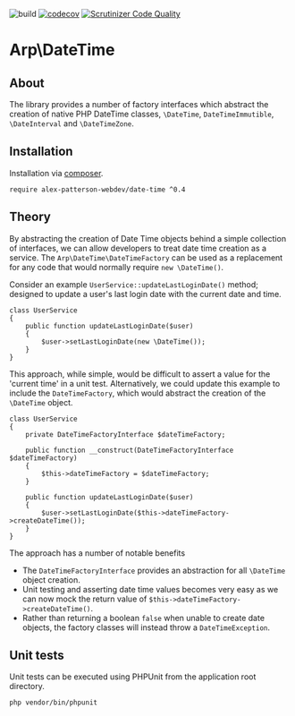 ![build](https://github.com/alex-patterson-webdev/date-time/actions/workflows/workflow.yml/badge.svg)
[![codecov](https://codecov.io/gh/alex-patterson-webdev/date-time/branch/master/graph/badge.svg)](https://codecov.io/gh/alex-patterson-webdev/date-time)
[![Scrutinizer Code Quality](https://scrutinizer-ci.com/g/alex-patterson-webdev/date-time/badges/quality-score.png?b=master)](https://scrutinizer-ci.com/g/alex-patterson-webdev/date-time/?branch=master)

# Arp\DateTime

## About

The library provides a number of factory interfaces which abstract the creation of native PHP DateTime classes, 
`\DateTime`, `DateTimeImmutible`, `\DateInterval` and `\DateTimeZone`.

## Installation

Installation via [composer](https://getcomposer.org).

    require alex-patterson-webdev/date-time ^0.4

## Theory

By abstracting the creation of Date Time objects behind a simple collection of interfaces, we can allow developers to treat date time creation as a service.
The `Arp\DateTime\DateTimeFactory` can be used as a replacement for any code that would normally require `new \DateTime()`.

Consider an example `UserService::updateLastLoginDate()` method; designed to update a user's last login date with the current date and time.

    class UserService
    {
        public function updateLastLoginDate($user)
        {
            $user->setLastLoginDate(new \DateTime());
        }
    }

This approach, while simple, would be difficult to assert a value for the 'current time' in a unit test. Alternatively, we could update this
example to include the `DateTimeFactory`, which would abstract the creation of the `\DateTime` object. 

    class UserService
    {
        private DateTimeFactoryInterface $dateTimeFactory;

        public function __construct(DateTimeFactoryInterface $dateTimeFactory)
        {
            $this->dateTimeFactory = $dateTimeFactory;
        }

        public function updateLastLoginDate($user)
        {
            $user->setLastLoginDate($this->dateTimeFactory->createDateTime());
        }
    }

The approach has a number of notable benefits

- The `DateTimeFactoryInterface` provides an abstraction for all `\DateTime` object creation.
- Unit testing and asserting date time values becomes very easy as we can now mock the return value of `$this->dateTimeFactory->createDateTime()`.
- Rather than returning a boolean `false` when unable to create date objects, the factory classes will instead throw a `DateTimeException`.

## Unit tests

Unit tests can be executed using PHPUnit from the application root directory.

    php vendor/bin/phpunit
